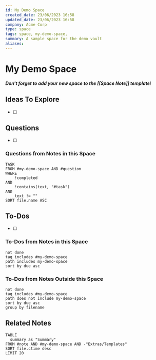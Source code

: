 ```yaml
---
id: My Demo Space
created_date: 23/06/2023 16:58
updated_date: 23/06/2023 16:58
company: Acme Corp
type: space
tags: space, my-demo-space,
summary: A sample space for the demo vault
aliases: 
---
```


# My Demo Space

***Don't forget to add your new space to the [[Space Note]] template***!

## Ideas To Explore

- [ ] 

## Questions

- [ ] 

### Questions from Notes in this Space

```dataview
TASK
FROM #my-demo-space AND #question
WHERE 
	!completed
AND
    !contains(text, "#task")
AND 
	text != ""
SORT file.name ASC
```

## To-Dos

- [ ] 

### To-Dos from Notes in this Space

```tasks
not done
tag includes #my-demo-space 
path includes my-demo-space
sort by due asc
```

### To-Dos from Notes Outside this Space

```tasks
not done
tag includes #my-demo-space
path does not include my-demo-space
sort by due asc
group by filename
```

## Related Notes

```dataview
TABLE 
  summary as "Summary"
FROM #note AND #my-demo-space AND -"Extras/Templates"
SORT file.ctime desc
LIMIT 20
```

